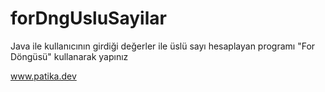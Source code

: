# forDngUsluSayilar
Java ile kullanıcının girdiği değerler ile üslü sayı hesaplayan programı "For Döngüsü" kullanarak yapınız

www.patika.dev
